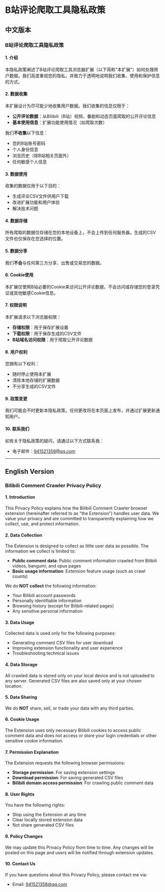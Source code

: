 # B站评论爬取工具隐私政策

## 中文版本

### B站评论爬取工具隐私政策

#### 1. 介绍
本隐私政策阐述了B站评论爬取工具浏览器扩展（以下简称"本扩展"）如何处理用户数据。我们高度重视您的隐私，并致力于透明地说明我们收集、使用和保护信息的方式。

#### 2. 数据收集
本扩展设计为尽可能少地收集用户数据。我们收集的信息仅限于：
- **公开评论数据**：从Bilibili（B站）视频、番剧和动态页面爬取的公开评论信息
- **基本使用信息**：扩展功能使用情况（如爬取次数）

我们**不收集**以下信息：
- 您的B站账号密码
- 个人身份信息
- 浏览历史（除B站相关页面外）
- 任何敏感个人信息

#### 3. 数据使用
收集的数据仅用于以下目的：
- 生成评论CSV文件供用户下载
- 改进扩展功能和用户体验
- 解决技术问题

#### 4. 数据存储
所有爬取的数据仅存储在您的本地设备上，不会上传到任何服务器。生成的CSV文件也仅保存在您选择的位置。

#### 5. 数据分享
我们**不会**与任何第三方分享、出售或交易您的数据。

#### 6. Cookie使用
本扩展仅使用B站必要的Cookie来访问公开评论数据，不会访问或存储您的登录凭证或其他敏感Cookie信息。

#### 7. 权限说明
本扩展请求以下浏览器权限：
- **存储权限**：用于保存扩展设置
- **下载权限**：用于保存生成的CSV文件
- **B站域名访问权限**：用于爬取公开评论数据

#### 8. 用户权利
您拥有以下权利：
- 随时停止使用本扩展
- 清除本地存储的扩展数据
- 不分享生成的CSV文件

#### 9. 政策变更
我们可能会不时更新本隐私政策。任何更改将在本页面上发布，并通过扩展更新通知用户。

#### 10. 联系我们
如有关于隐私政策的疑问，请通过以下方式联系我：
- 电子邮件：941521358@qq.com

---

## English Version

### Bilibili Comment Crawler Privacy Policy


#### 1. Introduction
This Privacy Policy explains how the Bilibili Comment Crawler browser extension (hereinafter referred to as "the Extension") handles user data. We value your privacy and are committed to transparently explaining how we collect, use, and protect information.

#### 2. Data Collection
The Extension is designed to collect as little user data as possible. The information we collect is limited to:
- **Public comment data**: Public comment information crawled from Bilibili videos, bangumi, and opus pages
- **Basic usage information**: Extension feature usage (such as crawl counts)

We do **NOT collect** the following information:
- Your Bilibili account passwords
- Personally identifiable information
- Browsing history (except for Bilibili-related pages)
- Any sensitive personal information

#### 3. Data Usage
Collected data is used only for the following purposes:
- Generating comment CSV files for user download
- Improving extension functionality and user experience
- Troubleshooting technical issues

#### 4. Data Storage
All crawled data is stored only on your local device and is not uploaded to any server. Generated CSV files are also saved only at your chosen location.

#### 5. Data Sharing
We do **NOT** share, sell, or trade your data with any third parties.

#### 6. Cookie Usage
The Extension uses only necessary Bilibili cookies to access public comment data and does not access or store your login credentials or other sensitive cookie information.

#### 7. Permission Explanation
The Extension requests the following browser permissions:
- **Storage permission**: For saving extension settings
- **Download permission**: For saving generated CSV files
- **Bilibili domain access permission**: For crawling public comment data

#### 8. User Rights
You have the following rights:
- Stop using the Extension at any time
- Clear locally stored extension data
- Not share generated CSV files

#### 9. Policy Changes
We may update this Privacy Policy from time to time. Any changes will be posted on this page and users will be notified through extension updates.

#### 10. Contact Us
If you have questions about this Privacy Policy, please contact me via:
- Email: 941521358@qq.com
